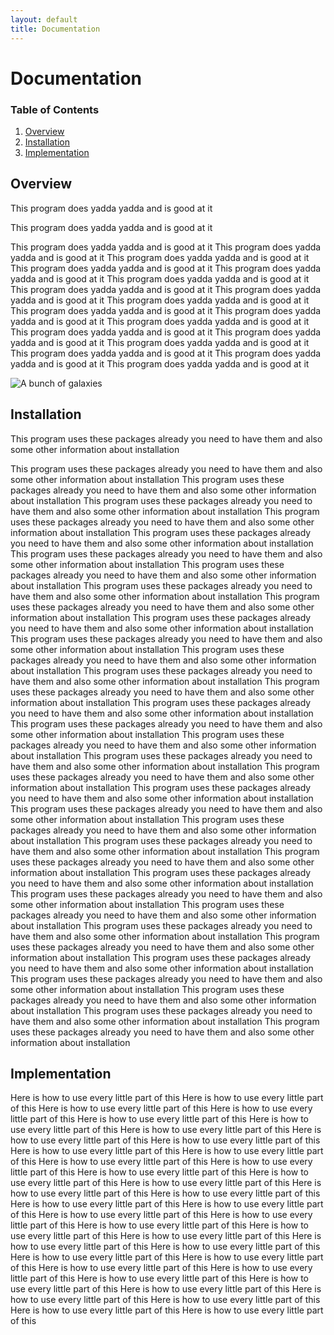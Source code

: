 ```yaml
---
layout: default
title: Documentation
---
```


# Documentation

### Table of Contents
1. [Overview](#overview)
1. [Installation](#installation)
1. [Implementation](#implementation)

## Overview
This program does yadda yadda and is good at it

This program does yadda yadda and is good at it

This program does yadda yadda and is good at it
This program does yadda yadda and is good at it
This program does yadda yadda and is good at it
This program does yadda yadda and is good at it
This program does yadda yadda and is good at it
This program does yadda yadda and is good at it
This program does yadda yadda and is good at it
This program does yadda yadda and is good at it
This program does yadda yadda and is good at it
This program does yadda yadda and is good at it
This program does yadda yadda and is good at it
This program does yadda yadda and is good at it
This program does yadda yadda and is good at it
This program does yadda yadda and is good at it
This program does yadda yadda and is good at it
This program does yadda yadda and is good at it
This program does yadda yadda and is good at it
This program does yadda yadda and is good at it


![A bunch of galaxies](https://i.imgur.com/uFtAFu0.jpg)



## Installation
This program uses these packages already you need to have them and also some other information about installation

This program uses these packages already you need to have them and also some other information about installation
This program uses these packages already you need to have them and also some other information about installation
This program uses these packages already you need to have them and also some other information about installation
This program uses these packages already you need to have them and also some other information about installation
This program uses these packages already you need to have them and also some other information about installation
This program uses these packages already you need to have them and also some other information about installation
This program uses these packages already you need to have them and also some other information about installation
This program uses these packages already you need to have them and also some other information about installation
This program uses these packages already you need to have them and also some other information about installation
This program uses these packages already you need to have them and also some other information about installation
This program uses these packages already you need to have them and also some other information about installation
This program uses these packages already you need to have them and also some other information about installation
This program uses these packages already you need to have them and also some other information about installation
This program uses these packages already you need to have them and also some other information about installation
This program uses these packages already you need to have them and also some other information about installation
This program uses these packages already you need to have them and also some other information about installation
This program uses these packages already you need to have them and also some other information about installation
This program uses these packages already you need to have them and also some other information about installation
This program uses these packages already you need to have them and also some other information about installation
This program uses these packages already you need to have them and also some other information about installation
This program uses these packages already you need to have them and also some other information about installation
This program uses these packages already you need to have them and also some other information about installation
This program uses these packages already you need to have them and also some other information about installation
This program uses these packages already you need to have them and also some other information about installation
This program uses these packages already you need to have them and also some other information about installation
This program uses these packages already you need to have them and also some other information about installation
This program uses these packages already you need to have them and also some other information about installation
This program uses these packages already you need to have them and also some other information about installation
This program uses these packages already you need to have them and also some other information about installation
This program uses these packages already you need to have them and also some other information about installation
This program uses these packages already you need to have them and also some other information about installation
This program uses these packages already you need to have them and also some other information about installation
This program uses these packages already you need to have them and also some other information about installation
This program uses these packages already you need to have them and also some other information about installation

## Implementation
Here is how to use every little part of this
Here is how to use every little part of this
Here is how to use every little part of this
Here is how to use every little part of this
Here is how to use every little part of this
Here is how to use every little part of this
Here is how to use every little part of this
Here is how to use every little part of this
Here is how to use every little part of this
Here is how to use every little part of this
Here is how to use every little part of this
Here is how to use every little part of this
Here is how to use every little part of this
Here is how to use every little part of this
Here is how to use every little part of this
Here is how to use every little part of this
Here is how to use every little part of this
Here is how to use every little part of this
Here is how to use every little part of this
Here is how to use every little part of this
Here is how to use every little part of this
Here is how to use every little part of this
Here is how to use every little part of this
Here is how to use every little part of this
Here is how to use every little part of this
Here is how to use every little part of this
Here is how to use every little part of this
Here is how to use every little part of this
Here is how to use every little part of this
Here is how to use every little part of this
Here is how to use every little part of this
Here is how to use every little part of this
Here is how to use every little part of this
Here is how to use every little part of this
Here is how to use every little part of this
Here is how to use every little part of this
Here is how to use every little part of this
Here is how to use every little part of this

